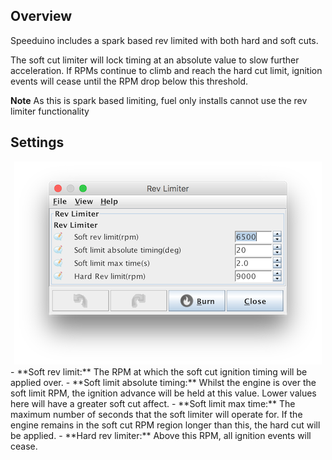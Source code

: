 Overview
--------

Speeduino includes a spark based rev limited with both hard and soft cuts.

The soft cut limiter will lock timing at an absolute value to slow further acceleration. If RPMs continue to climb and reach the hard cut limit, ignition events will cease until the RPM drop below this threshold.

**Note** As this is spark based limiting, fuel only installs cannot use the rev limiter functionality

Settings
--------

<center>
<img src="https://raw.githubusercontent.com/speeduino/wiki/master/tuning/revLimiter.png" />

</center>
-   **Soft rev limit:** The RPM at which the soft cut ignition timing will be applied over.
-   **Soft limit absolute timing:** Whilst the engine is over the soft limit RPM, the ignition advance will be held at this value. Lower values here will have a greater soft cut affect.
-   **Soft limit max time:** The maximum number of seconds that the soft limiter will operate for. If the engine remains in the soft cut RPM region longer than this, the hard cut will be applied.
-   **Hard rev limiter:** Above this RPM, all ignition events will cease.

